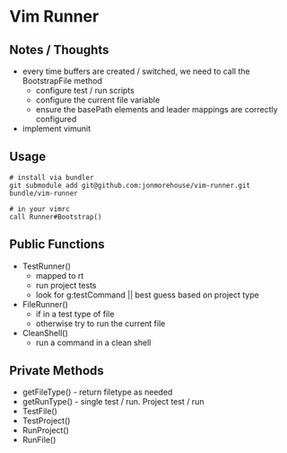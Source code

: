 Vim Runner
==========

Notes / Thoughts
----------------

* every time buffers are created / switched, we need to call the BootstrapFile method
  * configure test / run scripts
  * configure the current file variable
  * ensure the basePath elements and leader mappings are correctly configured
* implement vimunit 

Usage
-----

```
# install via bundler
git submodule add git@github.com:jonmorehouse/vim-runner.git bundle/vim-runner

# in your vimrc
call Runner#Bootstrap()

```

Public Functions
----------------

* TestRunner()
  * mapped to <Leader>rt
  * run project tests
  * look for g:testCommand || best guess based on project type
* FileRunner()
  * if in a test type of file 
  * otherwise try to run the current file
* CleanShell()
  * run a command in a clean shell

Private Methods
---------------

* getFileType() - return filetype as needed
* getRunType() - single test / run. Project test / run
* TestFile()
* TestProject()
* RunProject()
* RunFile()


